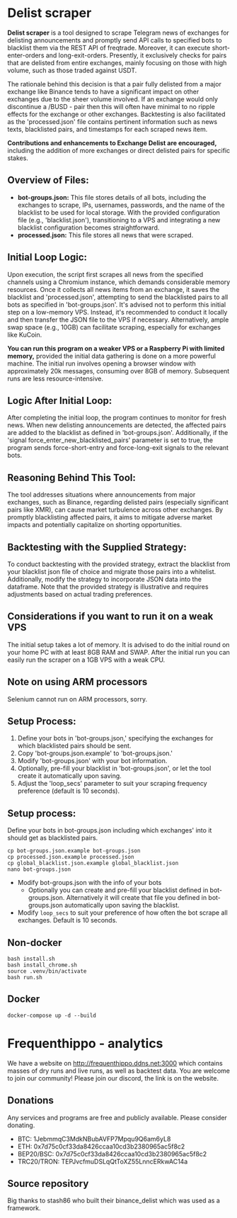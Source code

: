 # Delist scraper

**Delist scraper** is a tool designed to scrape Telegram news of exchanges for delisting announcements and promptly send API calls to specified bots to blacklist them via the REST API of freqtrade. Moreover, it can execute short-enter-orders and long-exit-orders. Presently, it exclusively checks for pairs that are delisted from entire exchanges, mainly focusing on those with high volume, such as those traded against USDT.

The rationale behind this decision is that a pair fully delisted from a major exchange like Binance tends to have a significant impact on other exchanges due to the sheer volume involved. 
If an exchange would only discontinue a /BUSD - pair then this will often have minimal to no ripple effects for the exchange or other exchanges.
Backtesting is also facilitated as the 'processed.json' file contains pertinent information such as news texts, blacklisted pairs, and timestamps for each scraped news item.

**Contributions and enhancements to Exchange Delist are encouraged,** including the addition of more exchanges or direct delisted pairs for specific stakes.

## Overview of Files:

- **bot-groups.json:** This file stores details of all bots, including the exchanges to scrape, IPs, usernames, passwords, and the name of the blacklist to be used for local storage. With the provided configuration file (e.g., 'blacklist.json'), transitioning to a VPS and integrating a new blacklist configuration becomes straightforward.
- **processed.json:** This file stores all news that were scraped.

## Initial Loop Logic:

Upon execution, the script first scrapes all news from the specified channels using a Chromium instance, which demands considerable memory resources. Once it collects all news items from an exchange, it saves the blacklist and 'processed.json', attempting to send the blacklisted pairs to all bots as specified in 'bot-groups.json'. It's advised not to perform this initial step on a low-memory VPS. Instead, it's recommended to conduct it locally and then transfer the JSON file to the VPS if necessary. Alternatively, ample swap space (e.g., 10GB) can facilitate scraping, especially for exchanges like KuCoin.

**You can run this program on a weaker VPS or a Raspberry Pi with limited memory,** provided the initial data gathering is done on a more powerful machine. The initial run involves opening a browser window with approximately 20k messages, consuming over 8GB of memory. Subsequent runs are less resource-intensive.

## Logic After Initial Loop:

After completing the initial loop, the program continues to monitor for fresh news. When new delisting announcements are detected, the affected pairs are added to the blacklist as defined in 'bot-groups.json'. Additionally, if the 'signal force_enter_new_blacklisted_pairs' parameter is set to true, the program sends force-short-entry and force-long-exit signals to the relevant bots.

## Reasoning Behind This Tool:

The tool addresses situations where announcements from major exchanges, such as Binance, regarding delisted pairs (especially significant pairs like XMR), can cause market turbulence across other exchanges. By promptly blacklisting affected pairs, it aims to mitigate adverse market impacts and potentially capitalize on shorting opportunities.

## Backtesting with the Supplied Strategy:

To conduct backtesting with the provided strategy, extract the blacklist from your blacklist json file of choice
and migrate those pairs into a whitelist.
Additionally, modify the strategy to incorporate JSON data into the dataframe.
Note that the provided strategy is illustrative and requires adjustments based on actual trading preferences.

## Considerations if you want to run it on a weak VPS
The initial setup takes a lot of memory. It is advised to do the initial round on your home PC with at least 8GB RAM and SWAP.
After the initial run you can easily run the scraper on a 1GB VPS with a weak CPU.

## Note on using ARM processors
Selenium cannot run on ARM processors, sorry.

## Setup Process:

1. Define your bots in 'bot-groups.json,' specifying the exchanges for which blacklisted pairs should be sent.
2. Copy 'bot-groups.json.example' to 'bot-groups.json.'
3. Modify 'bot-groups.json' with your bot information.
4. Optionally, pre-fill your blacklist in 'bot-groups.json', or let the tool create it automatically upon saving.
5. Adjust the 'loop_secs' parameter to suit your scraping frequency preference (default is 10 seconds).


## Setup process:
Define your bots in bot-groups.json including which exchanges' into it should get as blacklisted pairs.
``` 
cp bot-groups.json.example bot-groups.json
cp processed.json.example processed.json
cp global_blacklist.json.example global_blacklist.json
nano bot-groups.json
```

* Modify bot-groups.json with the info of your bots
  * Optionally you can create and pre-fill your blacklist defined in bot-groups.json. Alternatively it will create that file you defined in bot-groups.json automatically upon saving the blacklist.
* Modify `loop_secs` to suit your preference of how often the bot scrape all exchanges. Default is 10 seconds.

## Non-docker
```
bash install.sh
bash install_chrome.sh
source .venv/bin/activate
bash run.sh
```


## Docker
```
docker-compose up -d --build
```

# Frequenthippo - analytics
We have a website on http://frequenthippo.ddns.net:3000 which contains masses of dry runs and live runs, as well as backtest data.
You are welcome to join our community!
Please join our discord, the link is on the website.

## Donations
Any services and programs are free and publicly available. Please consider donating.

- BTC: 1JebmmqC3MdkNBubAVFP7Mpqu9Q6am6yL8
- ETH: 0x7d75c0cf33da8426ccaa10cd3b2380965ac5f8c2
- BEP20/BSC: 0x7d75c0cf33da8426ccaa10cd3b2380965ac5f8c2
- TRC20/TRON: TEPJvcfmuDSLqQtToXZ55LnncERkwAC14a

## Source repository
Big thanks to stash86 who built their binance_delist which was used as a framework.
